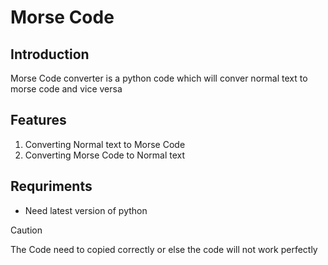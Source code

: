 # Morse Code
## Introduction 
Morse Code converter is a python code which will conver normal text to morse code and vice versa
## Features 
1. Converting Normal text to Morse Code 
2. Converting Morse Code to Normal text
## Requriments 
- Need latest version of python 
> [!Caution]
> The Code need to copied correctly or else the code will not work perfectly
